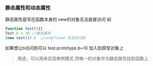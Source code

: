 ### 静态属性和动态属性
静态属性是写在函数本身的 new的对象无法直接访问 如
```javascript
function test(){}
Test.b = 10 //静态属性
(new test()).b  //undefined 无法访问到
```
如果想让b访问到可以 test.prototype.b=10 加入到原型对象上

> 用途，可以用来实现单例模式 将唯一的对象作为静态属性挂到函数上
